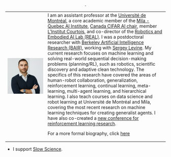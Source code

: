 <div align="center">     <table align="center">        <tr>    <td width="25%">   <img width="100%" src="/assets/images/bios/glen-berseth.png"> </td> <td width="75%">  
I am an assistant professor at the <a href="https://diro.umontreal.ca/accueil/">Université de Montréal</a>, a core academic member of the <a href="https://mila.quebec/en/">Mila - Quebec AI Institute</a>, <a href="https://cifar.ca/ai/canada-cifar-ai-chairs/">Canada CIFAR AI chair</a>, member <a href="https://institut-courtois.umontreal.ca/">L'Institut Courtois</a>, and co-director of the <a href="https://montrealrobotics.ca/">Robotics and Embodied AI Lab (REAL)</a>. 
    I was a postdoctoral researcher with <a href="https://bair.berkeley.edu/">Berkeley Artificial Intelligence Research (BAIR)</a>, working with <a href="https://people.eecs.berkeley.edu/~svlevine/">Sergey Levine</a>. 
    My current research focuses on machine learning and solving real-world sequential decision-making problems (planning/RL), such as robotics, scientific discovery and adaptive clean technology. The specifics of this research have covered the areas of human-robot collaboration, generalization, reinforcement learning, continual learning, meta-learning, multi-agent learning, and hierarchical learning. I also teach courses on data science and robot learning at Université de Montréal and Mila, covering the most recent research on machine learning techniques for creating generalist agents. I have also co-created a <a  href="https://rl-conference.cc/">new conference for reinforcement learning research</a>.  

<p>For a more formal biography, click <a href="biography/bio.html">here</a> </p>   
      </td>	</tr> 
 .
    </table></div>
 
 
- I support [Slow Science](http://slow-science.org/).
